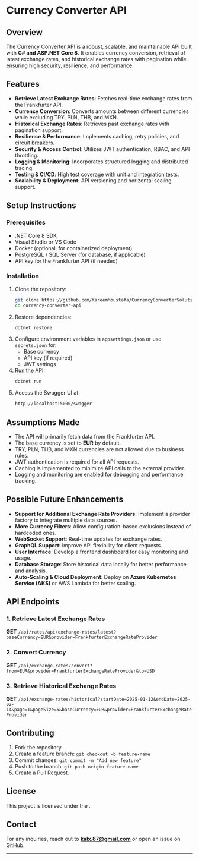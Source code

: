 # Currency Converter API

## Overview

The Currency Converter API is a robust, scalable, and maintainable API built with **C# and ASP.NET Core 8**. It enables currency conversion, retrieval of latest exchange rates, and historical exchange rates with pagination while ensuring high security, resilience, and performance.

## Features

- **Retrieve Latest Exchange Rates**: Fetches real-time exchange rates from the Frankfurter API.
- **Currency Conversion**: Converts amounts between different currencies while excluding TRY, PLN, THB, and MXN.
- **Historical Exchange Rates**: Retrieves past exchange rates with pagination support.
- **Resilience & Performance**: Implements caching, retry policies, and circuit breakers.
- **Security & Access Control**: Utilizes JWT authentication, RBAC, and API throttling.
- **Logging & Monitoring**: Incorporates structured logging and distributed tracing.
- **Testing & CI/CD**: High test coverage with unit and integration tests.
- **Scalability & Deployment**: API versioning and horizontal scaling support.

## Setup Instructions

### Prerequisites

- .NET Core 8 SDK
- Visual Studio or VS Code
- Docker (optional, for containerized deployment)
- PostgreSQL / SQL Server (for database, if applicable)
- API key for the Frankfurter API (if needed)

### Installation

1. Clone the repository:
   ```sh
   git clone https://github.com/KareemMoustafa/CurrencyConverterSolutionV1.git
   cd currency-converter-api
   ```
2. Restore dependencies:
   ```sh
   dotnet restore
   ```
3. Configure environment variables in `appsettings.json` or use `secrets.json` for:
   - Base currency
   - API key (if required)
   - JWT settings
4. Run the API:
   ```sh
   dotnet run
   ```
5. Access the Swagger UI at:
   ```sh
   http://localhost:5000/swagger
   ```

## Assumptions Made

- The API will primarily fetch data from the Frankfurter API.
- The base currency is set to **EUR** by default.
- TRY, PLN, THB, and MXN currencies are not allowed due to business rules.
- JWT authentication is required for all API requests.
- Caching is implemented to minimize API calls to the external provider.
- Logging and monitoring are enabled for debugging and performance tracking.

## Possible Future Enhancements

- **Support for Additional Exchange Rate Providers**: Implement a provider factory to integrate multiple data sources.
- **More Currency Filters**: Allow configuration-based exclusions instead of hardcoded ones.
- **WebSocket Support**: Real-time updates for exchange rates.
- **GraphQL Support**: Improve API flexibility for client requests.
- **User Interface**: Develop a frontend dashboard for easy monitoring and usage.
- **Database Storage**: Store historical data locally for better performance and analysis.
- **Auto-Scaling & Cloud Deployment**: Deploy on **Azure Kubernetes Service (AKS)** or AWS Lambda for better scaling.

## API Endpoints

### 1. Retrieve Latest Exchange Rates

**GET** `/api/rates/api/exchange-rates/latest?baseCurrency=EUR&provider=FrankfurterExchangeRateProvider`

### 2. Convert Currency

**GET** `/api/exchange-rates/convert?from=EUR&provider=FrankfurterExchangeRateProvider&to=USD`

### 3. Retrieve Historical Exchange Rates

**GET** `/api/exchange-rates/historical?startDate=2025-01-12&endDate=2025-02-14&page=1&pageSize=5&baseCurrency=EUR&provider=FrankfurterExchangeRateProvider`

## Contributing

1. Fork the repository.
2. Create a feature branch: `git checkout -b feature-name`
3. Commit changes: `git commit -m "Add new feature"`
4. Push to the branch: `git push origin feature-name`
5. Create a Pull Request.

## License

This project is licensed under the .

## Contact

For any inquiries, reach out to **kalx.87@gmail.com** or open an issue on GitHub.

---
